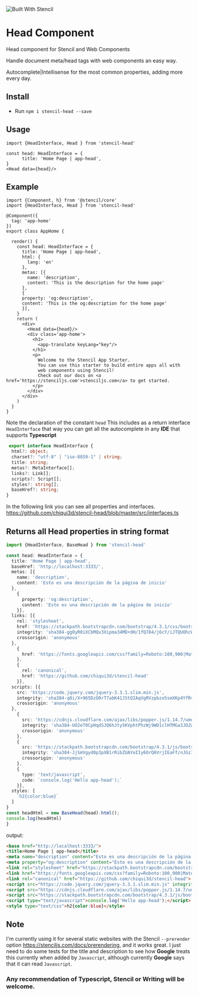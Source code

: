 ![Built With Stencil](https://img.shields.io/badge/-Built%20With%20Stencil-16161d.svg?logo=data%3Aimage%2Fsvg%2Bxml%3Bbase64%2CPD94bWwgdmVyc2lvbj0iMS4wIiBlbmNvZGluZz0idXRmLTgiPz4KPCEtLSBHZW5lcmF0b3I6IEFkb2JlIElsbHVzdHJhdG9yIDE5LjIuMSwgU1ZHIEV4cG9ydCBQbHVnLUluIC4gU1ZHIFZlcnNpb246IDYuMDAgQnVpbGQgMCkgIC0tPgo8c3ZnIHZlcnNpb249IjEuMSIgaWQ9IkxheWVyXzEiIHhtbG5zPSJodHRwOi8vd3d3LnczLm9yZy8yMDAwL3N2ZyIgeG1sbnM6eGxpbms9Imh0dHA6Ly93d3cudzMub3JnLzE5OTkveGxpbmsiIHg9IjBweCIgeT0iMHB4IgoJIHZpZXdCb3g9IjAgMCA1MTIgNTEyIiBzdHlsZT0iZW5hYmxlLWJhY2tncm91bmQ6bmV3IDAgMCA1MTIgNTEyOyIgeG1sOnNwYWNlPSJwcmVzZXJ2ZSI%2BCjxzdHlsZSB0eXBlPSJ0ZXh0L2NzcyI%2BCgkuc3Qwe2ZpbGw6I0ZGRkZGRjt9Cjwvc3R5bGU%2BCjxwYXRoIGNsYXNzPSJzdDAiIGQ9Ik00MjQuNywzNzMuOWMwLDM3LjYtNTUuMSw2OC42LTkyLjcsNjguNkgxODAuNGMtMzcuOSwwLTkyLjctMzAuNy05Mi43LTY4LjZ2LTMuNmgzMzYuOVYzNzMuOXoiLz4KPHBhdGggY2xhc3M9InN0MCIgZD0iTTQyNC43LDI5Mi4xSDE4MC40Yy0zNy42LDAtOTIuNy0zMS05Mi43LTY4LjZ2LTMuNkgzMzJjMzcuNiwwLDkyLjcsMzEsOTIuNyw2OC42VjI5Mi4xeiIvPgo8cGF0aCBjbGFzcz0ic3QwIiBkPSJNNDI0LjcsMTQxLjdIODcuN3YtMy42YzAtMzcuNiw1NC44LTY4LjYsOTIuNy02OC42SDMzMmMzNy45LDAsOTIuNywzMC43LDkyLjcsNjguNlYxNDEuN3oiLz4KPC9zdmc%2BCg%3D%3D&colorA=16161d&style=flat-square)

# Head Component 

Head component for Stencil and Web Components

Handle document meta/head tags with web components an easy way.

Autocomplete|Intellisense for the most common properties, adding more every day.

## Install

- Run `npm i stencil-head --save`

## Usage

```tsx
import {HeadInterface, Head } from 'stencil-head'

const head: HeadInterface = {
      title: 'Home Page | app-head',
}
<Head data={head}/>
```

## Example

```tsx
import {Component, h} from '@stencil/core'
import {HeadInterface, Head } from 'stencil-head'

@Component({
  tag: 'app-home'
})
export class AppHome {

  render() {
    const head: HeadInterface = {
      title: 'Home Page | app-head',
      html: {
        lang: 'en'
      },
      metas: [{
        name: 'description',
        content: 'This is the description for the home page'
      },
      {
      property: 'og:description',
      content: 'This is the og:description for the home page'
      }],
    }
    return (
      <div>
        <Head data={head}/>
        <div class='app-home'>
          <h1>
            <app-translate keyLang="key"/>
          </h1>
          <p>
            Welcome to the Stencil App Starter.
            You can use this starter to build entire apps all with
            web components using Stencil!
            Check out our docs on <a href='https://stenciljs.com'>stenciljs.com</a> to get started.
          </p>
        </div>
      </div>
    )
  }
}
```
Note the declaration of the constant `head` This includes as a return interface `HeadInterface`
that way you can get all the autocomplete in any **IDE** that supports **Typescript**

```ts 
 export interface HeadInterface {
  html?: object;
  charset?: "utf-8" | "iso-8859-1" | string;
  title: string;
  metas?: MetaInterface[];
  links?: Link[];
  scripts?: Script[];
  styles?: string[];
  baseHref?: string;
}
```

In the following link you can see all properties and interfaces.
https://github.com/chiqui3d/stencil-head/blob/master/src/interfaces.ts

## Returns all Head properties in string format

```ts 
import {HeadInterface, BaseHead } from 'stencil-head'

const head: HeadInterface = {
  title: 'Home Page | app-head',
  baseHref: 'http://localhost:3333/',
  metas: [{
    name: 'description',
    content: 'Esto es una descripción de la página de inicio'
  },
    {
      property: 'og:description',
      content: 'Esto es una descripción de la página de inicio'
    }],
  links: [{
    rel: 'stylesheet',
    href: 'https://stackpath.bootstrapcdn.com/bootstrap/4.3.1/css/bootstrap.min.css',
    integrity: 'sha384-ggOyR0iXCbMQv3Xipma34MD+dH/1fQ784/j6cY/iJTQUOhcWr7x9JvoRxT2MZw1T',
    crossorigin: 'anonymous'
  },
    {
      href: 'https://fonts.googleapis.com/css?family=Roboto:100,900|Material+Icons'
    },
    {
      rel: 'canonical',
      href: 'https://github.com/chiqui3d/stencil-head'
    }],
  scripts: [{
    src: 'https://code.jquery.com/jquery-3.3.1.slim.min.js',
    integrity: 'sha384-q8i/X+965DzO0rT7abK41JStQIAqVgRVzpbzo5smXKp4YfRvH+8abtTE1Pi6jizo',
    crossorigin: 'anonymous'
  },
    {
      src: 'https://cdnjs.cloudflare.com/ajax/libs/popper.js/1.14.7/umd/popper.min.js',
      integrity: 'sha384-UO2eT0CpHqdSJQ6hJty5KVphtPhzWj9WO1clHTMGa3JDZwrnQq4sF86dIHNDz0W1',
      crossorigin: 'anonymous'
    },
    {
      src: 'https://stackpath.bootstrapcdn.com/bootstrap/4.3.1/js/bootstrap.min.js',
      integrity: 'sha384-JjSmVgyd0p3pXB1rRibZUAYoIIy6OrQ6VrjIEaFf/nJGzIxFDsf4x0xIM+B07jRM',
      crossorigin: 'anonymous'
    },
    {
      type: 'text/javascript',
      code: `console.log('Hello app-head');`
    }],
  styles: [
    `h2{color:blue}`
  ]
}
const headHtml = new BaseHead(head).html();
console.log(headHtml)
}
```

output:

```html
<base href="http://localhost:3333/">
<title>Home Page | app-head</title>
<meta name="description" content="Esto es una descripción de la página de inicio">
<meta property="og:description" content="Esto es una descripción de la página de inicio">
<link rel="stylesheet" href="https://stackpath.bootstrapcdn.com/bootstrap/4.3.1/css/bootstrap.min.css" integrity="sha384-ggOyR0iXCbMQv3Xipma34MD+dH/1fQ784/j6cY/iJTQUOhcWr7x9JvoRxT2MZw1T" crossorigin="anonymous">
<link href="https://fonts.googleapis.com/css?family=Roboto:100,900|Material+Icons">
<link rel="canonical" href="https://github.com/chiqui3d/stencil-head">
<script src="https://code.jquery.com/jquery-3.3.1.slim.min.js" integrity="sha384-q8i/X+965DzO0rT7abK41JStQIAqVgRVzpbzo5smXKp4YfRvH+8abtTE1Pi6jizo" crossorigin="anonymous"></script>
<script src="https://cdnjs.cloudflare.com/ajax/libs/popper.js/1.14.7/umd/popper.min.js" integrity="sha384-UO2eT0CpHqdSJQ6hJty5KVphtPhzWj9WO1clHTMGa3JDZwrnQq4sF86dIHNDz0W1" crossorigin="anonymous"></script>
<script src="https://stackpath.bootstrapcdn.com/bootstrap/4.3.1/js/bootstrap.min.js" integrity="sha384-JjSmVgyd0p3pXB1rRibZUAYoIIy6OrQ6VrjIEaFf/nJGzIxFDsf4x0xIM+B07jRM" crossorigin="anonymous"></script>
<script type="text/javascript">console.log('Hello app-head');</script>
<style type="text/css">h2{color:blue}</style>
```


## Note
I'm currently using it for several static websites with the Stencil `--prerender` option https://stenciljs.com/docs/prerendering, and it works great. 
I just need to do some tests for the title and description to see how
**Google** treats this currently when added by `Javascript`,
although currently **Google** says that it can read `Javascript`.

### Any recommendation of Typescript, Stencil or Writing will be welcome.